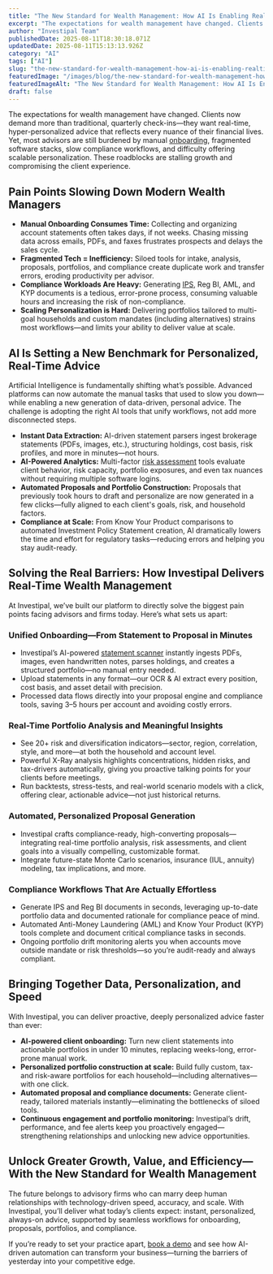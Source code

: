 ```yaml
---
title: "The New Standard for Wealth Management: How AI Is Enabling Real-Time, Personalized Advice"
excerpt: "The expectations for wealth management have changed. Clients now demand more than traditional, quarterly check-ins-they want real-time, hyper-personalized advice that reflects every nuance of their financial lives."
author: "Investipal Team"
publishedDate: 2025-08-11T18:30:18.071Z
updatedDate: 2025-08-11T15:13:13.926Z
category: "AI"
tags: ["AI"]
slug: "the-new-standard-for-wealth-management-how-ai-is-enabling-realtime-personalized-advice"
featuredImage: "/images/blog/the-new-standard-for-wealth-management-how-ai-is-enabling-realtime-personalized-advice__68936cc54e5c48deb6bfcc92_5_20Common_20Bottlenecks_20in_20Financial_20Advisor_20Sales_20and_20How_20to_20Fix_20Them_20_19_.png"
featuredImageAlt: "The New Standard for Wealth Management: How AI Is Enabling Real-Time, Personalized Advice"
draft: false
---
```

<p id="">The expectations for wealth management have changed. Clients now demand more than traditional, quarterly check-ins—they want real-time, hyper-personalized advice that reflects every nuance of their financial lives. Yet, most advisors are still burdened by manual <a href="/blog/category/onboarding">onboarding</a>, fragmented software stacks, slow compliance workflows, and difficulty offering scalable personalization. These roadblocks are stalling growth and compromising the client experience.</p><h2 id="">Pain Points Slowing Down Modern Wealth Managers</h2><ul id=""><li id=""><strong id="">Manual Onboarding Consumes Time:</strong> Collecting and organizing account statements often takes days, if not weeks. Chasing missing data across emails, PDFs, and faxes frustrates prospects and delays the sales cycle.</li><li id=""><strong id="">Fragmented Tech = Inefficiency:</strong> Siloed tools for intake, analysis, proposals, portfolios, and compliance create duplicate work and transfer errors, eroding productivity per advisor.</li><li id=""><strong id="">Compliance Workloads Are Heavy:</strong> Generating <a href="/features/investment-policy-statements">IPS</a>, Reg BI, AML, and KYP documents is a tedious, error-prone process, consuming valuable hours and increasing the risk of non-compliance.</li><li id=""><strong id="">Scaling Personalization is Hard:</strong> Delivering portfolios tailored to multi-goal households and custom mandates (including alternatives) strains most workflows—and limits your ability to deliver value at scale.</li></ul><h2 id="">AI Is Setting a New Benchmark for Personalized, Real-Time Advice</h2><p id="">Artificial Intelligence is fundamentally shifting what’s possible. Advanced platforms can now automate the manual tasks that used to slow you down—while enabling a new generation of data-driven, personal advice. The challenge is adopting the right AI tools that unify workflows, not add more disconnected steps.</p><ul id=""><li id=""><strong id="">Instant Data Extraction:</strong> AI-driven statement parsers ingest brokerage statements (PDFs, images, etc.), structuring holdings, cost basis, risk profiles, and more in minutes—not hours.</li><li id=""><strong id="">AI-Powered Analytics:</strong> Multi-factor <a href="/features/risk-management">risk assessment</a> tools evaluate client behavior, risk capacity, portfolio exposures, and even tax nuances without requiring multiple software logins.</li><li id=""><strong id="">Automated Proposals and Portfolio Construction:</strong> Proposals that previously took hours to draft and personalize are now generated in a few clicks—fully aligned to each client's goals, risk, and household factors.</li><li id=""><strong id="">Compliance at Scale:</strong> From Know Your Product comparisons to automated Investment Policy Statement creation, AI dramatically lowers the time and effort for regulatory tasks—reducing errors and helping you stay audit-ready.</li></ul><h2 id="">Solving the Real Barriers: How Investipal Delivers Real-Time Wealth Management</h2><p id="">At Investipal, we’ve built our platform to directly solve the biggest pain points facing advisors and firms today. Here’s what sets us apart:</p><h3 id="">Unified Onboarding—From Statement to Proposal in Minutes</h3><ul id=""><li id="">Investipal’s AI-powered <a href="/features/automated-statement-scanner">statement scanner</a> instantly ingests PDFs, images, even handwritten notes, parses holdings, and creates a structured portfolio—no manual entry needed.</li><li id="">Upload statements in any format—our OCR &amp; AI extract every position, cost basis, and asset detail with precision.</li><li id="">Processed data flows directly into your proposal engine and compliance tools, saving 3–5 hours per account and avoiding costly errors.</li></ul><h3 id="">Real-Time Portfolio Analysis and Meaningful Insights</h3><ul id=""><li id="">See 20+ risk and diversification indicators—sector, region, correlation, style, and more—at both the household and account level.</li><li id="">Powerful X-Ray analysis highlights concentrations, hidden risks, and tax-drivers automatically, giving you proactive talking points for your clients before meetings.</li><li id="">Run backtests, stress-tests, and real-world scenario models with a click, offering clear, actionable advice—not just historical returns.</li></ul><h3 id="">Automated, Personalized Proposal Generation</h3><ul id=""><li id="">Investipal crafts compliance-ready, high-converting proposals—integrating real-time portfolio analysis, risk assessments, and client goals into a visually compelling, customizable format.</li><li id="">Integrate future-state Monte Carlo scenarios, insurance (IUL, annuity) modeling, tax implications, and more.</li></ul><h3 id="">Compliance Workflows That Are Actually Effortless</h3><ul id=""><li id="">Generate IPS and Reg BI documents in seconds, leveraging up-to-date portfolio data and documented rationale for compliance peace of mind.</li><li id="">Automated Anti-Money Laundering (AML)&nbsp;and Know Your Product (KYP) tools complete and document critical compliance tasks in seconds.</li><li id="">Ongoing portfolio drift monitoring alerts you when accounts move outside mandate or risk thresholds—so you’re audit-ready and always compliant.</li></ul><h2 id="">Bringing Together Data, Personalization, and Speed</h2><p id="">With Investipal, you can deliver proactive, deeply personalized advice faster than ever:</p><ul id=""><li id=""><strong id="">AI-powered client onboarding:</strong> Turn new client statements into actionable portfolios in under 10 minutes, replacing weeks-long, error-prone manual work.</li><li id=""><strong id="">Personalized portfolio construction at scale:</strong> Build fully custom, tax- and risk-aware portfolios for each household—including alternatives—with one click.</li><li id=""><strong id="">Automated proposal and compliance documents:</strong> Generate client-ready, tailored materials instantly—eliminating the bottlenecks of siloed tools.</li><li id=""><strong id="">Continuous engagement and portfolio monitoring:</strong> Investipal’s drift, performance, and fee alerts keep you proactively engaged—strengthening relationships and unlocking new advice opportunities.</li></ul><h2 id="">Unlock Greater Growth, Value, and Efficiency—With the New Standard for Wealth Management</h2><p id="">The future belongs to advisory firms who can marry deep human relationships with technology-driven speed, accuracy, and scale. With Investipal, you’ll deliver what today’s clients expect: instant, personalized, always-on advice, supported by seamless workflows for onboarding, proposals, portfolios, and compliance.</p><p id="">If you’re ready to set your practice apart, <a href="/book-a-demo" rel="nofollow" id="">book a demo</a> and see how AI-driven automation can transform your business—turning the barriers of yesterday into your competitive edge.</p>